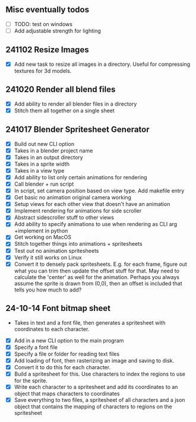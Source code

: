 ## Misc eventually todos

- [ ] TODO: test on windows
- [ ] Add adjustable strength for lighting

## 241102 Resize Images
- [x] Add new task to resize all images in a directory. Useful for compressing textures for 3d models.

## 241020 Render all blend files
- [x] Add ability to render all blender files in a directory
- [x] Stitch them all together on a single sheet

## 241017 Blender Spritesheet Generator

- [x] Build out new CLI option
- [x] Takes in a blender project name
- [x] Takes in an output directory
- [x] Takes in a sprite width
- [x] Takes in a view type
- [x] Add ability to list only certain animations for rendering
- [x] Call blender + run script
- [x] In script, set camera position based on view type. Add makefile entry
- [x] Get basic no animation original camera working
- [x] Setup views for each other view that doesn't have an animation
- [x] Implement rendering for animations for side scroller
- [x] Abstract sidescroller stuff to other views
- [x] Add ability to specify animations to use when rendering as CLI arg +implement in python
- [x] Get working on MacOS
- [x] Stitch together things into animations + spritesheets
- [x] Test out no animation spritesheets
- [x] Verify it still works on Linux
- [x] Convert it to densely pack spritesheets. E.g. for each frame, figure out what you can trim then update the offset stuff for that. May need to calculate the 'center' as well for the animation. Perhaps you always assume the sprite is drawn from (0,0), then an offset is included that tells you how much to add?

## 24-10-14 Font bitmap sheet

- Takes in text and a font file, then generates a spritesheet with coordinates to each character.
- [x] Add in a new CLI option to the main program
- [x] Specify a font file
- [x] Specify a file or folder for reading text files
- [x] Add loading of font, then rasterizing an image and saving to disk.
- [x] Convert it to do this for each character.
- [x] Build a spritesheet for this. Use characters to index the regions to use for the sprite.
- [x] Write each character to a spritesheet and add its coordinates to an object that maps characters to coordinates
- [x] Save everything to two files, a spritesheet of all characters and a json object that contains the mapping of characters to regions on the spritesheet
